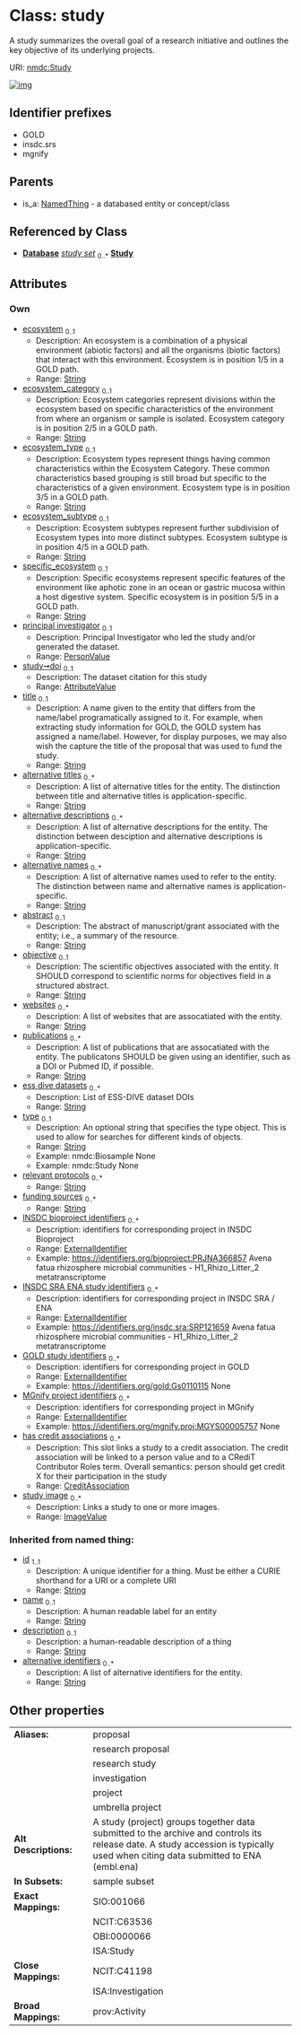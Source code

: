 
# Class: study


A study summarizes the overall goal of a research initiative and outlines the key objective of its underlying projects.

URI: [nmdc:Study](https://microbiomedata/meta/Study)


[![img](https://yuml.me/diagram/nofunky;dir:TB/class/[ImageValue]<study%20image%200..*-++[Study&#124;ecosystem:string%20%3F;ecosystem_category:string%20%3F;ecosystem_type:string%20%3F;ecosystem_subtype:string%20%3F;specific_ecosystem:string%20%3F;title:string%20%3F;alternative_titles:string%20*;alternative_descriptions:string%20*;alternative_names:string%20*;abstract:string%20%3F;objective:string%20%3F;websites:string%20*;publications:string%20*;ess_dive_datasets:string%20*;type:string%20%3F;relevant_protocols:string%20*;funding_sources:string%20*;INSDC_bioproject_identifiers:external_identifier%20*;INSDC_SRA_ENA_study_identifiers:external_identifier%20*;GOLD_study_identifiers:external_identifier%20*;MGnify_project_identifiers:external_identifier%20*;id(i):string;name(i):string%20%3F;description(i):string%20%3F;alternative_identifiers(i):string%20*],[CreditAssociation]<has%20credit%20associations%200..*-++[Study],[AttributeValue]<doi%200..1-++[Study],[PersonValue]<principal%20investigator%200..1-++[Study],[Database]++-%20study%20set%200..*>[Study],[NamedThing]^-[Study],[PersonValue],[NamedThing],[ImageValue],[Database],[CreditAssociation],[AttributeValue])](https://yuml.me/diagram/nofunky;dir:TB/class/[ImageValue]<study%20image%200..*-++[Study&#124;ecosystem:string%20%3F;ecosystem_category:string%20%3F;ecosystem_type:string%20%3F;ecosystem_subtype:string%20%3F;specific_ecosystem:string%20%3F;title:string%20%3F;alternative_titles:string%20*;alternative_descriptions:string%20*;alternative_names:string%20*;abstract:string%20%3F;objective:string%20%3F;websites:string%20*;publications:string%20*;ess_dive_datasets:string%20*;type:string%20%3F;relevant_protocols:string%20*;funding_sources:string%20*;INSDC_bioproject_identifiers:external_identifier%20*;INSDC_SRA_ENA_study_identifiers:external_identifier%20*;GOLD_study_identifiers:external_identifier%20*;MGnify_project_identifiers:external_identifier%20*;id(i):string;name(i):string%20%3F;description(i):string%20%3F;alternative_identifiers(i):string%20*],[CreditAssociation]<has%20credit%20associations%200..*-++[Study],[AttributeValue]<doi%200..1-++[Study],[PersonValue]<principal%20investigator%200..1-++[Study],[Database]++-%20study%20set%200..*>[Study],[NamedThing]^-[Study],[PersonValue],[NamedThing],[ImageValue],[Database],[CreditAssociation],[AttributeValue])

## Identifier prefixes

 * GOLD
 * insdc.srs
 * mgnify

## Parents

 *  is_a: [NamedThing](NamedThing.md) - a databased entity or concept/class

## Referenced by Class

 *  **[Database](Database.md)** *[study set](study_set.md)*  <sub>0..\*</sub>  **[Study](Study.md)**

## Attributes


### Own

 * [ecosystem](ecosystem.md)  <sub>0..1</sub>
     * Description: An ecosystem is a combination of a physical environment (abiotic factors) and all the organisms (biotic factors) that interact with this environment. Ecosystem is in position 1/5 in a GOLD path.
     * Range: [String](types/String.md)
 * [ecosystem_category](ecosystem_category.md)  <sub>0..1</sub>
     * Description: Ecosystem categories represent divisions within the ecosystem based on specific characteristics of the environment from where an organism or sample is isolated. Ecosystem category is in position 2/5 in a GOLD path.
     * Range: [String](types/String.md)
 * [ecosystem_type](ecosystem_type.md)  <sub>0..1</sub>
     * Description: Ecosystem types represent things having common characteristics within the Ecosystem Category. These common characteristics based grouping is still broad but specific to the characteristics of a given environment. Ecosystem type is in position 3/5 in a GOLD path.
     * Range: [String](types/String.md)
 * [ecosystem_subtype](ecosystem_subtype.md)  <sub>0..1</sub>
     * Description: Ecosystem subtypes represent further subdivision of Ecosystem types into more distinct subtypes. Ecosystem subtype is in position 4/5 in a GOLD path.
     * Range: [String](types/String.md)
 * [specific_ecosystem](specific_ecosystem.md)  <sub>0..1</sub>
     * Description: Specific ecosystems represent specific features of the environment like aphotic zone in an ocean or gastric mucosa within a host digestive system. Specific ecosystem is in position 5/5 in a GOLD path.
     * Range: [String](types/String.md)
 * [principal investigator](principal_investigator.md)  <sub>0..1</sub>
     * Description: Principal Investigator who led the study and/or generated the dataset.
     * Range: [PersonValue](PersonValue.md)
 * [study➞doi](study_doi.md)  <sub>0..1</sub>
     * Description: The dataset citation for this study
     * Range: [AttributeValue](AttributeValue.md)
 * [title](title.md)  <sub>0..1</sub>
     * Description: A name given to the entity that differs from the name/label programatically assigned to it. For example, when extracting study information for GOLD, the GOLD system has assigned a name/label. However, for display purposes, we may also wish the capture the title of the proposal that was used to fund the study.
     * Range: [String](types/String.md)
 * [alternative titles](alternative_titles.md)  <sub>0..\*</sub>
     * Description: A list of alternative titles for the entity. The distinction between title and alternative titles is application-specific.
     * Range: [String](types/String.md)
 * [alternative descriptions](alternative_descriptions.md)  <sub>0..\*</sub>
     * Description: A list of alternative descriptions for the entity. The distinction between desciption and alternative descriptions is application-specific.
     * Range: [String](types/String.md)
 * [alternative names](alternative_names.md)  <sub>0..\*</sub>
     * Description: A list of alternative names used to refer to the entity. The distinction between name and alternative names is application-specific.
     * Range: [String](types/String.md)
 * [abstract](abstract.md)  <sub>0..1</sub>
     * Description: The abstract of manuscript/grant associated with the entity; i.e., a summary of the resource.
     * Range: [String](types/String.md)
 * [objective](objective.md)  <sub>0..1</sub>
     * Description: The scientific objectives associated with the entity. It SHOULD correspond to scientific norms for objectives field in a structured abstract.
     * Range: [String](types/String.md)
 * [websites](websites.md)  <sub>0..\*</sub>
     * Description: A list of websites that are assocatiated with the entity.
     * Range: [String](types/String.md)
 * [publications](publications.md)  <sub>0..\*</sub>
     * Description: A list of publications that are assocatiated with the entity. The publicatons SHOULD be given using an identifier, such as a DOI or Pubmed ID, if possible.
     * Range: [String](types/String.md)
 * [ess dive datasets](ess_dive_datasets.md)  <sub>0..\*</sub>
     * Description: List of ESS-DIVE dataset DOIs
     * Range: [String](types/String.md)
 * [type](type.md)  <sub>0..1</sub>
     * Description: An optional string that specifies the type object.  This is used to allow for searches for different kinds of objects.
     * Range: [String](types/String.md)
     * Example: nmdc:Biosample None
     * Example: nmdc:Study None
 * [relevant protocols](relevant_protocols.md)  <sub>0..\*</sub>
     * Range: [String](types/String.md)
 * [funding sources](funding_sources.md)  <sub>0..\*</sub>
     * Range: [String](types/String.md)
 * [INSDC bioproject identifiers](INSDC_bioproject_identifiers.md)  <sub>0..\*</sub>
     * Description: identifiers for corresponding project in INSDC Bioproject
     * Range: [ExternalIdentifier](types/ExternalIdentifier.md)
     * Example: https://identifiers.org/bioproject:PRJNA366857 Avena fatua rhizosphere microbial communities - H1_Rhizo_Litter_2 metatranscriptome
 * [INSDC SRA ENA study identifiers](INSDC_SRA_ENA_study_identifiers.md)  <sub>0..\*</sub>
     * Description: identifiers for corresponding project in INSDC SRA / ENA
     * Range: [ExternalIdentifier](types/ExternalIdentifier.md)
     * Example: https://identifiers.org/insdc.sra:SRP121659 Avena fatua rhizosphere microbial communities - H1_Rhizo_Litter_2 metatranscriptome
 * [GOLD study identifiers](GOLD_study_identifiers.md)  <sub>0..\*</sub>
     * Description: identifiers for corresponding project in GOLD
     * Range: [ExternalIdentifier](types/ExternalIdentifier.md)
     * Example: https://identifiers.org/gold:Gs0110115 None
 * [MGnify project identifiers](MGnify_project_identifiers.md)  <sub>0..\*</sub>
     * Description: identifiers for corresponding project in MGnify
     * Range: [ExternalIdentifier](types/ExternalIdentifier.md)
     * Example: https://identifiers.org/mgnify.proj:MGYS00005757 None
 * [has credit associations](has_credit_associations.md)  <sub>0..\*</sub>
     * Description: This slot links a study to a credit association.  The credit association will be linked to a person value and to a CRediT Contributor Roles term. Overall semantics: person should get credit X for their participation in the study
     * Range: [CreditAssociation](CreditAssociation.md)
 * [study image](study_image.md)  <sub>0..\*</sub>
     * Description: Links a study to one or more images.
     * Range: [ImageValue](ImageValue.md)

### Inherited from named thing:

 * [id](id.md)  <sub>1..1</sub>
     * Description: A unique identifier for a thing. Must be either a CURIE shorthand for a URI or a complete URI
     * Range: [String](types/String.md)
 * [name](name.md)  <sub>0..1</sub>
     * Description: A human readable label for an entity
     * Range: [String](types/String.md)
 * [description](description.md)  <sub>0..1</sub>
     * Description: a human-readable description of a thing
     * Range: [String](types/String.md)
 * [alternative identifiers](alternative_identifiers.md)  <sub>0..\*</sub>
     * Description: A list of alternative identifiers for the entity.
     * Range: [String](types/String.md)

## Other properties

|  |  |  |
| --- | --- | --- |
| **Aliases:** | | proposal |
|  | | research proposal |
|  | | research study |
|  | | investigation |
|  | | project |
|  | | umbrella project |
| **Alt Descriptions:** | | A study (project) groups together data submitted to the archive and controls its release date. A study accession is typically used when citing data submitted to ENA (embl.ena) |
| **In Subsets:** | | sample subset |
| **Exact Mappings:** | | SIO:001066 |
|  | | NCIT:C63536 |
|  | | OBI:0000066 |
|  | | ISA:Study |
| **Close Mappings:** | | NCIT:C41198 |
|  | | ISA:Investigation |
| **Broad Mappings:** | | prov:Activity |

